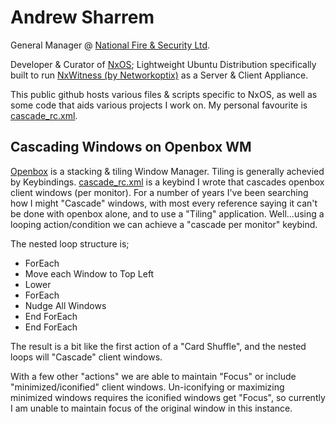 # Andrew Sharrem
General Manager @ [National Fire & Security Ltd](https://www.nfs.nz/).

Developer & Curator of [NxOS](https://support.nfs.co.nz/menu/nxwitness/nxos-versions);
  Lightweight Ubuntu Distribution specifically built to run [NxWitness (by Networkoptix)](https://www.networkoptix.com/nx-witness/) as a Server & Client Appliance.

This public github hosts various files & scripts specific to NxOS, as well as some code that aids various projects I work on.
My personal favourite is [cascade_rc.xml](https://asharrem.github.io/cascade_rc.xml).
## Cascading Windows on Openbox WM
[Openbox](http://openbox.org/) is a stacking & tiling Window Manager. Tiling is generally achevied by Keybindings.
  [cascade_rc.xml](https://asharrem.github.io/cascade_rc.xml) is a keybind I wrote that cascades openbox client windows (per monitor).
  For a number of years I've been searching how I might "Cascade" windows, with most every reference saying it can't be done with openbox alone, and to use a "Tiling" application. Well...using a looping action/condition we can achieve a "cascade per monitor" keybind.

The nested loop structure is;
- ForEach
 - Move each Window to Top Left
 - Lower
  - ForEach
   - Nudge All Windows
  - End ForEach
- End ForEach

The result is a bit like the first action of a "Card Shuffle", and the nested loops will "Cascade" client windows.

With a few other "actions" we are able to maintain "Focus" or include "minimized/iconified" client windows. Un-iconifying or maximizing minimized windows requires the iconified windows get "Focus", so currently I am unable to maintain focus of the original window in this instance.

